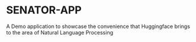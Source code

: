 # SENATOR-APP
A Demo application to showcase the convenience that Huggingface brings to the area of Natural Language Processing
